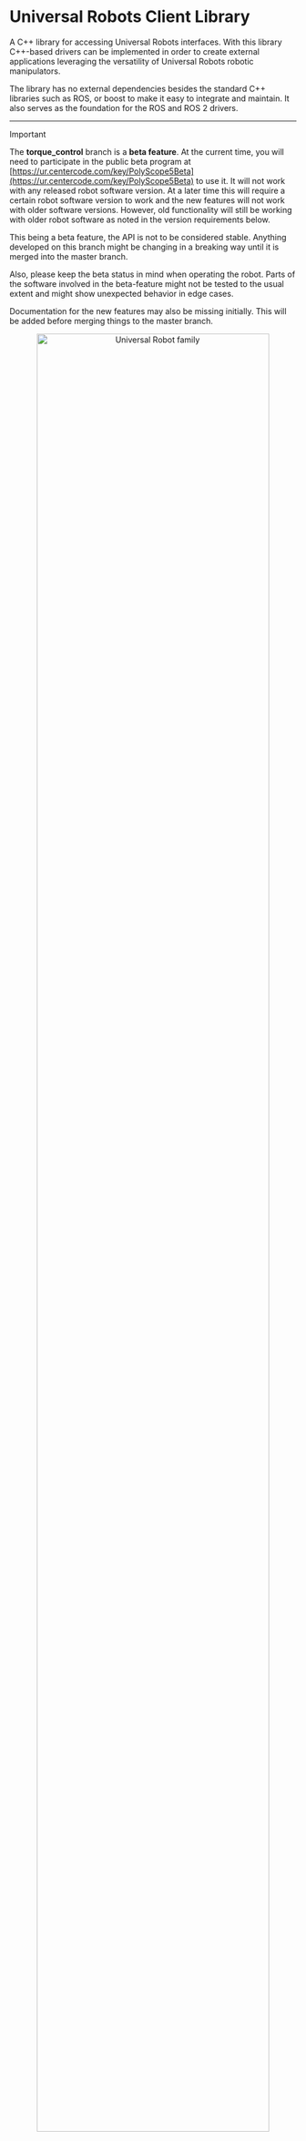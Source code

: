 # Universal Robots Client Library

A C++ library for accessing Universal Robots interfaces. With this library C++-based drivers can be
implemented in order to create external applications leveraging the versatility of Universal Robots
robotic manipulators.

The library has no external dependencies besides the standard C++ libraries such as ROS, or boost
to make it easy to integrate and maintain. It also serves as the foundation for the ROS and ROS 2
drivers.

---

> [!IMPORTANT]
> The **torque_control** branch is a **beta feature**. At the current time, you will need to
> participate in the public beta program at
> [https://ur.centercode.com/key/PolyScope5Beta](https://ur.centercode.com/key/PolyScope5Beta) to
> use it. It will not work with any released robot software version. At a later time this will
> require a certain robot software version to work and the new features will not work with older
> software versions. However, old functionality will still be working with older robot software as
> noted in the version requirements below.
>
> This being a beta feature, the API is not to be considered stable. Anything developed on this
> branch might be changing in a breaking way until it is merged into the master branch.
>
> Also, please keep the beta status in mind when operating the robot. Parts of the software
> involved in the beta-feature might not be tested to the usual extent and might show unexpected
> behavior in edge cases.
>
> Documentation for the new features may also be missing initially. This will be added before
> merging things to the master branch.

<!-- markdownlint-disable MD033 -->
<div align="center">
  <img src="doc/resources/family_photo.png" alt="Universal Robot family" style="width: 90%;"/>
 </div>

## Requirements

* **Polyscope** (The software running on the robot controller) version **3.14.3** (for CB3-Series),
  or **5.9.4** (for e-Series) or higher. If you use an older Polyscope version it is suggested to
  update your robot. If for some reason (please tell us in the issues why) you cannot upgrade your
  robot, please see the [version compatibility table](doc/polyscope_compatibility.rst) for a
  compatible tag.
* The library requires an implementation of **POSIX threads** such as the `pthread` library
* Socket communication is currently based on Linux sockets. Thus, this library will require Linux
  for building and using.
* The [master](https://github.com/UniversalRobots/Universal_Robots_Client_Library/tree/master)
  branch of this repository requires a C++17-compatible compiler. For building this library without
  a C++17-requirement, please use the
  [boost](https://github.com/UniversalRobots/Universal_Robots_Client_Library/tree/boost) branch
  instead that requires the boost library.

## Build instructions

See [Build / installation](doc/installation.rst)

## License

The majority of this library is licensed under the Apache-2.0 licensed. However, certain parts are
licensed under different licenses:

* The queue used inside the communication structures is originally written by Cameron Desrochers
  and is released under the BSD-2-Clause license.
* The semaphore implementation used inside the queue implementation is written by Jeff Preshing and
  licensed under the zlib license

While the main `LICENSE` file in this repository contains the Apache-2.0 license used for the
majority of the work, the respective libraries of third-party components reside together with the
code imported from those third parties.

## Library contents

Currently, this library contains the following components:

* **Basic primary interface:** The primary interface isn't fully implemented at the current state
  and provides only basic functionality. See [A word on the primary / secondary
  interface](#a-word-on-the-primary--secondary-interface) for further information about the primary
  interface.
* **RTDE interface:** The [RTDE interface](https://www.universal-robots.com/articles/ur-articles/real-time-data-exchange-rtde-guide/)
  is fully supported by this library. See
  [RTDEClient](https://docs.universal-robots.com/Universal_Robots_ROS_Documentation/doc/ur_client_library/doc/architecture.html#rtdeclient)
  for further information on how
  to use this library as an RTDE client.
* **Dashboard interface:** The [Dashboard
  server](https://www.universal-robots.com/articles/ur-articles/dashboard-server-e-series-port-29999/)
  can be accessed directly from C++ through helper functions using this library.
* **Custom motion streaming:** This library was initially developed as part of the [Universal
  Robots ROS driver](https://github.com/UniversalRobots/Universal_Robots_ROS_Driver). Therefore, it
  also contains a mechanism to do data streaming through a custom socket, e.g. to perform motion
  command streaming.

## Example driver

In the `examples` subfolder you will find a minimal example of a running driver. It starts an
instance of the `UrDriver` class and prints the RTDE values read from the controller. To run it make
sure to

* have an instance of a robot controller / URSim running at the configured IP address (or adapt the
  address to your needs)
* run it from the package's main folder (the one where this README.md file is stored), as for
  simplicity reasons it doesn't use any sophisticated method to locate the required files.

## Architecture

See [Architecture documentation](doc/architecture.rst)

## A word on the primary / secondary interface

Currently, this library doesn't support the primary interface very well, as the [Universal Robots
ROS driver](https://github.com/UniversalRobots/Universal_Robots_ROS_Driver) was built mainly upon
the RTDE interface. The `PrimaryClient` for directly accessing the primary
interface doesn't support all features of the primary interface.

The `comm::URStream` class can be used to open a connection to the primary / secondary interface
and send data to it. The [producer/consumer](#producer--consumer-architecture) pipeline structure
can also be used together with the primary / secondary interface. However, package parsing isn't
implemented for most packages currently. See the [`primary_pipeline`
example](examples/primary_pipeline.cpp) on details how to set this up. Note that when running this
example, most packages will just be printed as their raw byte streams in a hex notation, as they
aren't implemented in the library, yet.

## A word on Real-Time scheduling

As mentioned above, for a clean operation it is quite critical that arriving RTDE messages are read
before the next message arrives. Due to this, both, the RTDE receive thread and the thread calling
`getDataPackage()` should be scheduled with real-time priority. See [this guide](doc/real_time.rst)
for details on how to set this up.

The RTDE receive thread will be scheduled to real-time priority automatically, if applicable. If
this doesn't work, an error is raised at startup. The main thread calling `getDataPackage` should be
scheduled to real-time priority by the application. See the
[ur_robot_driver](https://github.com/UniversalRobots/Universal_Robots_ROS_Driver/blob/master/ur_robot_driver/src/hardware_interface_node.cpp)
as an example.

## Producer / Consumer architecture

Communication with the primary / secondary and RTDE interfaces is designed to use a
consumer/producer pattern. The Producer reads data from the socket whenever it comes in, parses the
contents and stores the parsed packages into a pipeline queue.
You can write your own consumers that use the packages coming from the producer. See the
[`comm::ShellConsumer`](include/ur_client_library/comm/shell_consumer.h) as an example.

## Logging configuration

As this library was originally designed to be included into a ROS driver but also to be used as a
standalone library, it uses custom logging macros instead of direct `printf` or `std::cout`
statements.

The macro based interface is by default using the [`DefaultLogHandler`](include/ur_client_library/default_log_handler.h)
to print the logging messages as `printf` statements. It is possible to define your own log handler
to change the behavior, [see create new log handler](#create-new-log-handler) on how to.

### Change logging level

Make sure to set the logging level in your application, as by default only messages of level
WARNING or higher will be printed. See below for an example:

```c++
#include "ur_client_library/log.h"

int main(int argc, char* argv[])
{
  urcl::setLogLevel(urcl::LogLevel::DEBUG);

  URCL_LOG_DEBUG("Logging debug message");
  return 0;
}
```

### Create new log handler

The logger comes with an interface [`LogHandler`](include/ur_client_library/log.h), which can be
used to implement your own log handler for messages logged with this library. This can be done by
inheriting from the `LogHandler class`.

If you want to create a new log handler in your application, you can use below example as
inspiration:

```c++
#include "ur_client_library/log.h"
#include <iostream>

class MyLogHandler : public urcl::LogHandler
{
public:
  MyLogHandler() = default;

  void log(const char* file, int line, urcl::LogLevel loglevel, const char* log) override
  {
    switch (loglevel)
    {
      case urcl::LogLevel::INFO:
        std::cout << "INFO " << file << " " << line << ": " << log << std::endl;
        break;
      case urcl::LogLevel::DEBUG:
        std::cout << "DEBUG " << file << " " << line << ": " << log << std::endl;
        break;
      case urcl::LogLevel::WARN:
        std::cout << "WARN " << file << " " << line << ": " << log << std::endl;
        break;
      case urcl::LogLevel::ERROR:
        std::cout << "ERROR " << file << " " << line << ": " << log << std::endl;
        break;
      case urcl::LogLevel::FATAL:
        std::cout << "ERROR " << file << " " << line << ": " << log << std::endl;
        break;
      default:
        break;
    }
  }
};

int main(int argc, char* argv[])
{
  urcl::setLogLevel(urcl::LogLevel::DEBUG);
  std::unique_ptr<MyLogHandler> log_handler(new MyLogHandler);
  urcl::registerLogHandler(std::move(log_handler));

  URCL_LOG_DEBUG("logging debug message");
  URCL_LOG_INFO("logging info message");
  return 0;
}
```

## Contributor Guidelines

* This repo supports [pre-commit](https://pre-commit.com/) e.g. for automatic code formatting. TLDR:
  This will prevent you from committing falsely formatted code:

  ``` bash
  pipx install pre-commit
  pre-commit install
  ```

* Succeeding pipelines are a must on Pull Requests (unless there is a reason, e.g. when there have
been upstream changes).
* We try to increase and keep our code coverage high, so PRs with new
features should also have tests covering them.
* Parameters of public methods must all be documented.

## Acknowledgment

Many parts of this library are forked from the [ur_modern_driver](https://github.com/ros-industrial/ur_modern_driver).

Developed in collaboration between:

[<img height="60" alt="Universal Robots A/S" src="doc/resources/ur_logo.jpg">](https://www.universal-robots.com/)
&nbsp; and &nbsp;
[<img height="60" alt="FZI Research Center for Information Technology" src="doc/resources/fzi-logo_transparenz.png">](https://www.fzi.de).

<!--
    ROSIN acknowledgement from the ROSIN press kit
    @ https://github.com/rosin-project/press_kit
-->

<a href="http://rosin-project.eu">
  <img src="http://rosin-project.eu/wp-content/uploads/rosin_ack_logo_wide.png"
       alt="rosin_logo" height="60" >
</a>

Supported by ROSIN - ROS-Industrial Quality-Assured Robot Software Components.
More information: <a href="http://rosin-project.eu">rosin-project.eu</a>

<img src="http://rosin-project.eu/wp-content/uploads/rosin_eu_flag.jpg"
     alt="eu_flag" height="45" align="left" >

This project has received funding from the European Union’s Horizon 2020
research and innovation programme under grant agreement no. 732287.
